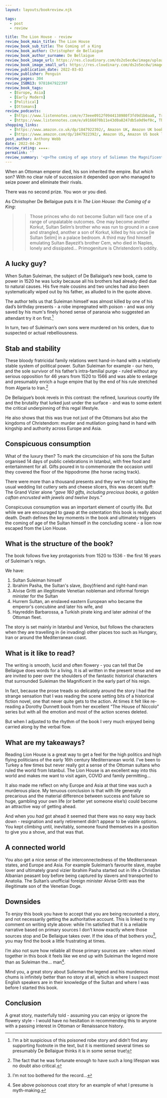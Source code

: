 ```yaml
---
layout: layouts/bookreview.njk

tags:
  - post
  - review

title: The Lion House - review
review_book_main_title: The Lion House
review_book_sub_title: The Coming of a King
review_book_author: Christopher de Bellaigue
review_book_author_surname: De Bellaigue
review_book_image_url: https://res.cloudinary.com/ds2o5ecdw/image/upload/acovers/1847922392.02._SCL_.jpg
review_book_image_small_url: https://res.cloudinary.com/ds2o5ecdw/image/upload/acovers/1847922392.02._SCM_.jpg
review_publication_date: 2022-03-03
review_publisher: Penguin
review_pages: 304
review_ISBN13: 9781847922397
review_book_tags:
  - [Europe, Asia]
  - [Early Modern]
  - [Political]
  - [Ottomans]
review_podcasts:
  - [https://www.listennotes.com/e/73eee0912f0944138980f3fd9d1b0aa8, Travels Through Time, Christopher de Bellaigue Suleyman the Magnificent (1534)]
  - [https://www.listennotes.com/e/a9166070b11e43d0a8247db5a9d9ef0c, The Book Club, Christopher de Bellaigue The Lion House]
shopping_links:
  - [https://www.amazon.co.uk/dp/1847922392/, Amazon UK, Amazon UK book link]
  - [https://www.amazon.com/dp/1847922392/, Amazon US, Amazon US book link]
post_author: Anthony Webb
date: 2022-04-29
review_rating: ★★★★☆
permalink: ''
review_summary: '<p>The coming of age story of Sulieman the Magnificent, told from an eyewitness perspective. And it is a great story, masterfully told - assuming the rather lyrical prose style doesn‘t put you off.</p><p>I would have no hesitation in recommending this to anyone with a passing interest in Ottoman or Renaissance history.</p>'
---
```

When an Ottoman emperor died, his son inherited the empire. But _which_ son? With no clear rule of succession it depended upon who managed to seize power and eliminate their rivals.

There was no second prize. You won or you died.

As Christopher De Bellaigue puts it in _The Lion House: the Coming of a King_:

>> Those princes who do not become Sultan will face one of a range of unpalatable outcomes. One may become another Korkut, Sultan Selim’s brother who was run to ground in a cave and strangled, another a son of Korkut, killed by his uncle [ie Sultan Selim] in a palace bedroom. A third may find himself emulating Sultan Bayezit’s brother Cem, who died in Naples, lonely and dissipated... Primogeniture is Christendom’s oddity.

## A lucky guy?

When Sultan Suleiman, the subject of De Ballaigue’s new book, came to power in 1520 he was lucky because all his brothers had already died due to natural causes. His five male cousins and two uncles had also been systematically wiped out by his father, as alluded to in the quote above.

The author tells us that Suleiman himself was almost killed by one of his dad’s birthday presents - a robe impregnated with poison - and was only saved by his mum's finely honed sense of paranoia who suggested an attendant try it on first.[^1]

In turn, two of Suleiman’s own sons were murdered on his orders, due to suspected or actual rebelliousness.

## Stab and stability

These bloody fratricidal family relations went hand-in-hand with a relatively stable system of political power. Sultan Suleiman for example - our hero, and the sole survivor of his father’s intra-familial purge - ruled without any serious opposition for 46 years from 1520 to 1566 and was able to enlarge and presumably enrich a huge empire that by the end of his rule stretched from Algeria to Iran.[^4]

De Bellaigue’s book revels in this contrast: the refined, luxurious courtly life and the brutality that lurked just under the surface - and was to some extent the critical underpinning of this regal lifestyle.

He also shows that this was true not just of the Ottomans but also the kingdoms of Christendom: murder and mutilation going hand in hand with kingship and authority across Europe and Asia.

## Conspicuous consumption

What of the luxury then? To mark the circumcision of his sons the Sultan organised 14 days of public celebrations in Istanbul, with free food and entertainment for all. Gifts poured in to commemorate the occasion until they covered the floor of the hippodrome (the horse racing track).

There were more than a thousand presents and they we're not talking the usual wedding list cutlery sets and cheese slicers, this was decent stuff: The Grand Vizier alone “_gave 160 gifts, including precious books, a golden caftan encrusted with jewels and twelve boys._”

Conspicuous consumption was an important element of courtly life. But while we are encouraged to gawp at the ostentation this book is really about death. Death defines the key moments in the book and ultimately triggers the coming of age of the Sultan himself in the concluding scene - a lion now escaped from the Lion House.

## What is the structure of the book?

The book follows five key protagonists from 1520 to 1536 - the first 16 years of Suleiman's reign.

We have:
1. Sultan Suleiman himself
2. Ibrahim Pasha, the Sultan's slave, (boy)friend and right-hand man
3. Alvise Gritti an illegitimate Venetian nobleman and informal foreign minister for the Sultan
4. Hurrem Sultan, an enslaved eastern European who became the emperor's concubine and later his wife, and
5. Hayreddin Barbarossa, a Turkish pirate king and later admiral of the Ottoman fleet.

The story is set mainly in Istanbul and Venice, but follows the characters when they are travelling in (ie invading) other places too such as Hungary, Iran or around the Mediterranean coast.

## What is it like to read?

The writing is smooth, lucid and often flowery - you can tell that De Bellaigue does words for a living. It is all written in the present tense and we are invited to peer over the shoulders of the fantastic historical characters that surrounded Suleiman the Magnificent in the early part of his reign.

In fact, because the prose treads so delicately around the story I had the strange sensation that I was reading the scene setting bits of a historical fiction novel, one that never quite gets to the action. At times it felt like re-reading a Dorothy Dunnett book from her excellent “The House of Niccolo” series but with all the emotion and most of the action scenes deleted.

But when I adjusted to the rhythm of the book I very much enjoyed being carried along by the verbal flow.

## What are my takeaways?

Reading Lion House is a great way to get a feel for the high politics and high flying politicians of the early 16th century Mediterranean world. I’ve been to Turkey a few times but never really got a sense of the Ottoman sultans who ruled the world from Istanbul. The Lion House is an excellent way into this world and makes me want to visit again, COVID and family permitting...

It also made me reflect on why Europe and Asia at that time was such a murderous place. My tenuous conclusion is that with life generally precarious and the material difference between success and failure so huge, gambling your own life (or better yet someone else’s) could become an attractive way of getting ahead.

And when you _had_ got ahead it seemed that there was no easy way back down - resignation and early retirement didn’t appear to be viable options. You kept climbing until, inevitably, someone found themselves in a position to give you a shove, and that was that.

## A connected world

You also get a nice sense of the interconnectedness of the Mediterranean states, and Europe and Asia. For example Suleiman’s favourite slave, maybe lover and ultimately grand vizier Ibrahim Pasha started out in life a Christian Albanian peasant boy before being captured by slavers and transported to Anatolia. The Sultan’s unofficial foreign minister Alvise Gritti was the illegitimate son of the Venetian Doge.

## Downsides

To enjoy this book you have to accept that you are being recounted a story, and not necessarily getting the authoritative account. This is linked to my comment on writing style above: while I’m satisfied that it is a reliable narrative based on primary sources I don’t know exactly where those sources stop and De Bellaigue takes over. If the idea of that bothers you[^2], you may find the book a little frustrating at times.

I’m also not sure how reliable all those primary sources are - when mixed together in this book it feels like we end up with Suleiman the legend more than as Suleiman the... man[^3].

Mind you, a great story about Sulieman the legend and his murderous chums is infinitely better than no story at all, which is where I suspect most English speakers are in their knowledge of the Sultan and where I was before I started this book.

## Conclusion

A great story, masterfully told - assuming you can enjoy or ignore the flowery style - I would have no hesitation in recommending this to anyone with a passing interest in Ottoman or Renaissance history.


[^1]: I’m a bit suspicious of this poisoned robe story and didn’t find any supporting footnote in the text, but it is mentioned several times so presumably De Bellaigue thinks it is in some sense true!

[^2]: I’m not too bothered for the record...

[^3]: See above poisonous coat story for an example of what I presume is myth-making.

[^4]: The fact that he was fortunate enough to have such a long lifespan was no doubt also critical.